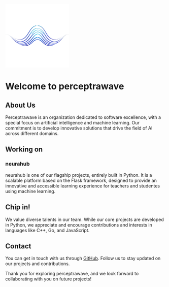 ![perceptrawave](./img/perceptrawave.png)

# Welcome to perceptrawave

## About Us

Perceptrawave is an organization dedicated to software excellence, with a special focus on artificial intelligence and machine learning.
Our commitment is to develop innovative solutions that drive the field of AI across different domains.

## Working on

### neurahub

neurahub is one of our flagship projects, entirely built in Python. It is a scalable platform based on the Flask framework, designed to provide an innovative and accessible learning experience for teachers
and studentes using machine learning.

## Chip in!

We value diverse talents in our team. While our core projects are developed in Python, we appreciate and encourage contributions and interests in languages like C++, Go, and JavaScript.

## Contact

You can get in touch with us through [GitHub](https://github.com/perceptrawave). Follow us to stay updated on our projects and contributions.

Thank you for exploring perceptrawave, and we look forward to collaborating with you on future projects!


